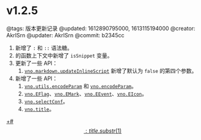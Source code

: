 # v1.2.5

@tags: 版本更新记录
@updated: 1612890795000, 1613115194000
@creator: AkrISrn
@updater: AkrISrn
@commit: b2345cc

1. [](/zh/docs/inline-script.md "#")新增了 `:` 和 `::` 语法糖。
1. [](/zh/docs/inline-script.md "#")的函数上下文中新增了 `isSnippet` 变量。
1. 更新了一些 API：
    1. [`vno.markdown.updateInlineScript`](/zh/api/markdown.md "#h2-5") 新增了默认为 `false` 的第四个参数。
1. 新增了一些 API：
    1. [`vno.utils.encodeParam`](/zh/api/utils.md "#h2-18") 和 [`vno.encodeParam`](/zh/api/vno.md "#h2-20")。
    1. [`vno.EFlag`](/zh/api/vno.md "#h2-9")、[`vno.EMark`](/zh/api/vno.md "#h2-10")、[`vno.EEvent`](/zh/api/vno.md "#h2-11")、[`vno.EIcon`](/zh/api/vno.md "#h2-12")。
    1. [`vno.selectConf`](/zh/api/vno.md "#h2-24")。
    1. [`vno.title`](/zh/api/vno.md "#h2-25")。

[+#$$: title.substr(1) $$](/zh/releases/download.md)
